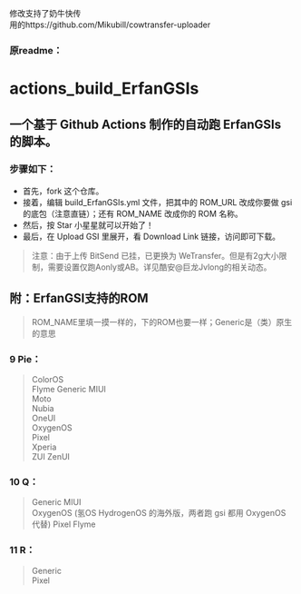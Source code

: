修改支持了奶牛快传  
用的https://github.com/Mikubill/cowtransfer-uploader  

### 原readme：  

# actions_build_ErfanGSIs  

## 一个基于 Github Actions 制作的自动跑 ErfanGSIs 的脚本。 
### 步骤如下： 
- 首先，fork 这个仓库。 
- 接着，编辑 build_ErfanGSIs.yml 文件，把其中的 ROM_URL 改成你要做 gsi 的底包（注意直链）；还有 ROM_NAME 改成你的 ROM 名称。 
- 然后，按 Star 小星星就可以开始了！ 
- 最后，在 Upload GSI 里展开，看 Download Link 链接，访问即可下载。 

> 注意：由于上传 BitSend 已挂，已更换为 WeTransfer。但是有2g大小限制，需要设置仅跑Aonly或AB。详见酷安@巨龙Jvlong的相关动态。

## 附：ErfanGSI支持的ROM ##
> ROM_NAME里填一摸一样的，下的ROM也要一样；Generic是（类）原生的意思
### 9 Pie： ### 
> ColorOS	
Flyme
Generic
MIUI	
Moto	
Nubia	
OneUI	
OxygenOS	
Pixel	
Xperia	
ZUI	
ZenUI
### 10 Q： ###
> Generic
MIUI	
OxygenOS (氢OS HydrogenOS 的海外版，两者跑 gsi 都用 OxygenOS 代替)
Pixel
Flyme
### 11 R： ##
> Generic	
Pixel
